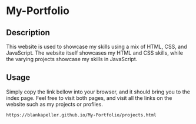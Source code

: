 # My-Portfolio
## Description
This website is used to showcase my skills using a mix of HTML, CSS, and JavaScript. The website itself showcases my HTML and CSS skills, while the varying projects showcase my skills in JavaScript.
## Usage
Simply copy the link bellow into your browser, and it should bring you to the index page. Feel free to visit both pages, and visit all the links on the website such as my projects or profiles. 
```
https://blankapeller.github.io/My-Portfolio/projects.html
